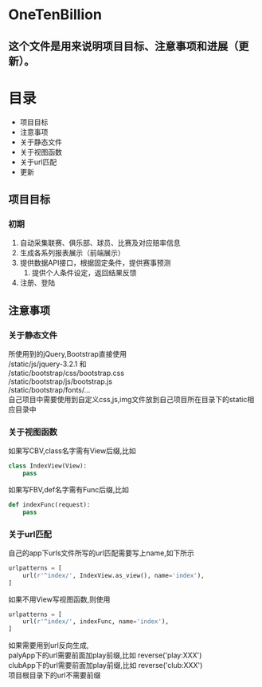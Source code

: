 OneTenBillion
=====
这个文件是用来说明项目目标、注意事项和进展（更新）。
-----
# 目录
* 项目目标
* 注意事项
 * 关于静态文件
 * 关于视图函数
 * 关于url匹配
* 更新

项目目标
--------
### 初期
1. 自动采集联赛、俱乐部、球员、比赛及对应赔率信息
2. 生成各系列报表展示（前端展示）
3. 提供数据API接口，根据固定条件，提供赛事预测
   1. 提供个人条件设定，返回结果反馈
4. 注册、登陆

注意事项
---------
### 关于静态文件
所使用到的jQuery,Bootstrap直接使用<br>
    /static/js/jquery-3.2.1  和<br>
    /static/bootstrap/css/bootstrap.css<br>
    /static/bootstrap/js/bootstrap.js<br>
    /static/bootstrap/fonts/...<br>
    自己项目中需要使用到自定义css,js,img文件放到自己项目所在目录下的static相应目录中
### 关于视图函数
如果写CBV,class名字需有View后缀,比如
```python
class IndexView(View):
    pass
```
如果写FBV,def名字需有Func后缀,比如
```python
def indexFunc(request):
    pass
```
### 关于url匹配
自己的app下urls文件所写的url匹配需要写上name,如下所示
```python
urlpatterns = [
    url(r'^index/', IndexView.as_view(), name='index'),
]
```
如果不用View写视图函数,则使用
```python
urlpatterns = [
    url(r'^index/', indexFunc, name='index'),
]
```
如果需要用到url反向生成,<br>
  palyApp下的url需要前面加play前缀,比如 reverse('play:XXX')<br>
  clubApp下的url需要前面加play前缀,比如 reverse('club:XXX')<br>
  项目根目录下的url不需要前缀
